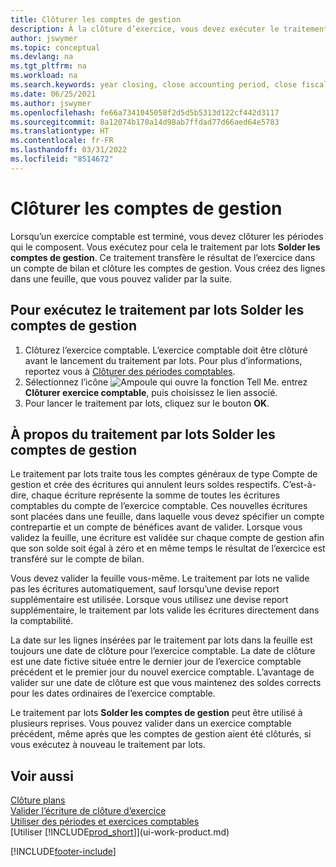 ```yaml
---
title: Clôturer les comptes de gestion
description: À la clôture d’exercice, vous devez exécuter le traitement par lots Clôture comptes de gestion afin de clôturer les périodes comptables de l’exercice fiscal.
author: jswymer
ms.topic: conceptual
ms.devlang: na
ms.tgt_pltfrm: na
ms.workload: na
ms.search.keywords: year closing, close accounting period, close fiscal year, bank account detailed trial balance
ms.date: 06/25/2021
ms.author: jswymer
ms.openlocfilehash: fe66a7341045058f2d5d5b5313d122cf442d3117
ms.sourcegitcommit: 8a12074b170a14d98ab7ffdad77d66aed64e5783
ms.translationtype: HT
ms.contentlocale: fr-FR
ms.lasthandoff: 03/31/2022
ms.locfileid: "8514672"
---
```

# <a name="closing-income-statement-accounts"></a>Clôturer les comptes de gestion
Lorsqu’un exercice comptable est terminé, vous devez clôturer les périodes qui le composent. Vous exécutez pour cela le traitement par lots **Solder les comptes de gestion**. Ce traitement transfère le résultat de l’exercice dans un compte de bilan et clôture les comptes de gestion. Vous créez des lignes dans une feuille, que vous pouvez valider par la suite.

## <a name="to-run-the-close-income-statement-batch-job"></a>Pour exécutez le traitement par lots Solder les comptes de gestion
1. Clôturez l’exercice comptable. L’exercice comptable doit être clôturé avant le lancement du traitement par lots. Pour plus d’informations, reportez vous à [Clôturer des périodes comptables](year-close-account-periods.md).
2. Sélectionnez l’icône ![Ampoule qui ouvre la fonction Tell Me.](media/ui-search/search_small.png "Dites-moi ce que vous voulez faire") entrez **Clôturer exercice comptable**, puis choisissez le lien associé.
3. Pour lancer le traitement par lots, cliquez sur le bouton **OK**.

## <a name="about-the-close-income-statement-batch-job"></a>À propos du traitement par lots Solder les comptes de gestion
Le traitement par lots traite tous les comptes généraux de type Compte de gestion et crée des écritures qui annulent leurs soldes respectifs. C’est-à-dire, chaque écriture représente la somme de toutes les écritures comptables du compte de l’exercice comptable. Ces nouvelles écritures sont placées dans une feuille, dans laquelle vous devez spécifier un compte contrepartie et un compte de bénéfices avant de valider. Lorsque vous validez la feuille, une écriture est validée sur chaque compte de gestion afin que son solde soit égal à zéro et en même temps le résultat de l’exercice est transféré sur le compte de bilan.

Vous devez valider la feuille vous-même. Le traitement par lots ne valide pas les écritures automatiquement, sauf lorsqu’une devise report supplémentaire est utilisée. Lorsque vous utilisez une devise report supplémentaire, le traitement par lots valide les écritures directement dans la comptabilité.

La date sur les lignes insérées par le traitement par lots dans la feuille est toujours une date de clôture pour l’exercice comptable. La date de clôture est une date fictive située entre le dernier jour de l’exercice comptable précédent et le premier jour du nouvel exercice comptable. L’avantage de valider sur une date de clôture est que vous maintenez des soldes corrects pour les dates ordinaires de l’exercice comptable.

Le traitement par lots **Solder les comptes de gestion** peut être utilisé à plusieurs reprises. Vous pouvez valider dans un exercice comptable précédent, même après que les comptes de gestion aient été clôturés, si vous exécutez à nouveau le traitement par lots.

## <a name="see-also"></a>Voir aussi

[Clôture plans](year-close-books.md)  
[Valider l’écriture de clôture d’exercice](year-how-post-year-end-close-entry.md)  
[Utiliser des périodes et exercices comptables](finance-accounting-periods-and-fiscal-years.md)  
[Utiliser [!INCLUDE[prod_short](includes/prod_short.md)]](ui-work-product.md)


[!INCLUDE[footer-include](includes/footer-banner.md)]